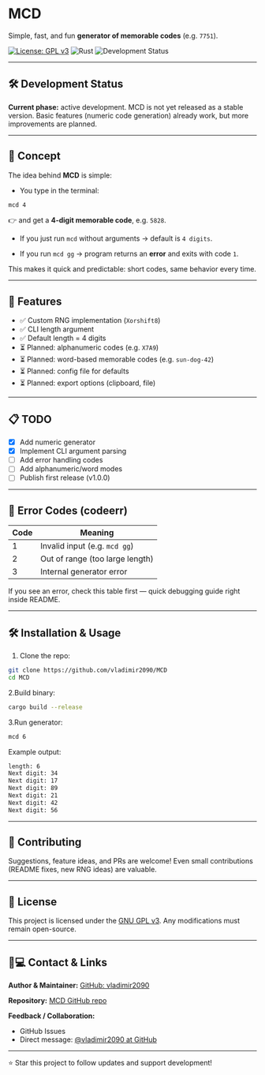 # MCD

Simple, fast, and fun **generator of memorable codes** (e.g. `7751`).

[![License: GPL v3](https://img.shields.io/badge/License-GPLv3-blue.svg)](https://www.gnu.org/licenses/gpl-3.0)
![Rust](https://img.shields.io/badge/rust-1.80+-orange.svg)
![Development Status](https://img.shields.io/badge/status-in%20development-yellow.svg)

---

## 🛠️ Development Status

**Current phase:** active development.
MCD is not yet released as a stable version. Basic features (numeric code generation) already work, but more improvements are planned.

---

## 📝 Concept

The idea behind **MCD** is simple:

* You type in the terminal:

```bash
mcd 4
```

👉 and get a **4-digit memorable code**, e.g. `5828`.

* If you just run `mcd` without arguments → default is `4 digits`.

* If you run `mcd gg` → program returns an **error** and exits with code `1`.

This makes it quick and predictable: short codes, same behavior every time.

---

## 🎯 Features

* ✅ Custom RNG implementation (`Xorshift8`)
* ✅ CLI length argument
* ✅ Default length = 4 digits
* ⏳ Planned: alphanumeric codes (e.g. `X7A9`)
* ⏳ Planned: word-based memorable codes (e.g. `sun-dog-42`)
* ⏳ Planned: config file for defaults
* ⏳ Planned: export options (clipboard, file)

---

## 📋 TODO

* [x] Add numeric generator
* [x] Implement CLI argument parsing
* [ ] Add error handling codes
* [ ] Add alphanumeric/word modes
* [ ] Publish first release (v1.0.0)

---

## 🐞 Error Codes (codeerr)

| Code | Meaning                               |
| ---- | ------------------------------------- |
| 1    | Invalid input (e.g. `mcd gg`)         |
| 2    | Out of range (too large length)       |
| 3    | Internal generator error              |

If you see an error, check this table first — quick debugging guide right inside README.

---

## 🛠️ Installation & Usage

1. Clone the repo:

```bash
git clone https://github.com/vladimir2090/MCD
cd MCD
```

2.Build binary:

```bash
cargo build --release
```

3.Run generator:

```bash
mcd 6
```

Example output:

```bash
length: 6
Next digit: 34
Next digit: 17
Next digit: 89
Next digit: 21
Next digit: 42
Next digit: 56
```

---

## 🤝 Contributing

Suggestions, feature ideas, and PRs are welcome!
Even small contributions (README fixes, new RNG ideas) are valuable.

---

## 📄 License

This project is licensed under the [GNU GPL v3](LICENSE).
Any modifications must remain open-source.

---

## 🧑💻 Contact & Links

**Author & Maintainer:**
[GitHub: vladimir2090](https://github.com/vladimir2090)

**Repository:**
[MCD GitHub repo](https://github.com/vladimir2090/MCD)

**Feedback / Collaboration:**

* GitHub Issues
* Direct message: [@vladimir2090 at GitHub](https://github.com/vladimir2090)

---

⭐ Star this project to follow updates and support development!
